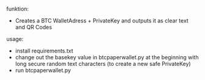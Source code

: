 funktion:
- Creates a BTC WalletAdress + PrivateKey and outputs it as clear text and QR Codes

usage:
- install requirements.txt
- change out the basekey value in btcpaperwallet.py at the beginning with long secure random text characters (to create a new safe PrivateKey)
- run btcpaperwallet.py
